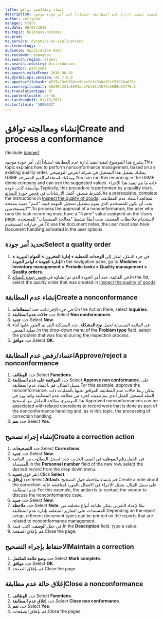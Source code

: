 ```yaml
---
title: إنشاء ومعالجته توافق
description: يشرح هذا الموضوع كيفية تنفيذ إدارة عدم المطابقة استناداً إلى أمر جودة موجود.
author: perlynne
manager: tfehr
ms.date: 08/07/2019
ms.topic: business-process
ms.prod: ''
ms.service: dynamics-ax-applications
ms.technology: ''
audience: Application User
ms.reviewer: kamaybac
ms.search.region: Global
ms.search.industry: Distribution
ms.author: perlynne
ms.search.validFrom: 2016-06-30
ms.dyn365.ops.version: AX 7.0.0
ms.openlocfilehash: 4525e79cb388cc9bbcfe1d038a53cf53916a678c
ms.sourcegitcommit: 38d40c331c8894acb7b119c5073e3088b54776c1
ms.translationtype: HT
ms.contentlocale: ar-SA
ms.lasthandoff: 01/15/2021
ms.locfileid: "5008033"
---
```

# <a name="create-and-process-a-conformance"></a><span data-ttu-id="f74b4-103">إنشاء ومعالجته توافق</span><span class="sxs-lookup"><span data-stu-id="f74b4-103">Create and process a conformance</span></span>

[!include [banner](../../includes/banner.md)]

<span data-ttu-id="f74b4-104">يشرح هذا الموضوع كيفية تنفيذ إدارة عدم المطابقة استناداً إلى أمر جودة موجود.</span><span class="sxs-lookup"><span data-stu-id="f74b4-104">This topic explains how to perform nonconformance management, based on an existing quality order.</span></span> <span data-ttu-id="f74b4-105">يمكنك تشغيل هذا التسجيل في شركة العرض التوضيحي USMF ويمكنك استخدام القيم المقترحة.</span><span class="sxs-lookup"><span data-stu-id="f74b4-105">You can run this recording in the USMF demo company and can use the suggested values.</span></span> <span data-ttu-id="f74b4-106">عادة ما يتم تنفيذ هذا الإجراء بواسطة كاتب جودة.</span><span class="sxs-lookup"><span data-stu-id="f74b4-106">Typically, this procedure is performed by a quality clerk.</span></span>  <span data-ttu-id="f74b4-107">كشرط مسبق، أكمل الإرشادات في [فحص جودة البضائع‬](https://github.com/MicrosoftDocs/Dynamics-365-Operations/blob/master/articles/supply-chain/inventory/tasks/inspect-quality-goods.md).</span><span class="sxs-lookup"><span data-stu-id="f74b4-107">As a prerequisite, complete the instructions in [Inspect the quality of goods](https://github.com/MicrosoftDocs/Dynamics-365-Operations/blob/master/articles/supply-chain/inventory/tasks/inspect-quality-goods.md).</span></span> <span data-ttu-id="f74b4-108">لمعالجة اعتماد عدم المطابقة، يجب أن تكون للمستخدم الذي يقوم بتشغيل تسجيل المهمة قيمة "اسم" معينة بصفحة "المستخدمين".</span><span class="sxs-lookup"><span data-stu-id="f74b4-108">To process the approval of a nonconformance, the user who runs the task recording must have a "Name" value assigned on the Users page.</span></span> <span data-ttu-id="f74b4-109">لاستخدام ملاحظات المستند، يجب أيضًا تنشيط "معالجة المستندات" للمستخدم في خيارات المستخدم.</span><span class="sxs-lookup"><span data-stu-id="f74b4-109">To use the document notes, the user must also have Document handling activated in the user options.</span></span>


## <a name="select-a-quality-order"></a><span data-ttu-id="f74b4-110">تحديد أمر جودة</span><span class="sxs-lookup"><span data-stu-id="f74b4-110">Select a quality order</span></span>
1. <span data-ttu-id="f74b4-111">في جزء التنقل، انتقل إلى **الوحدات النمطية >‬ ‏‫إدارة المخزون > المهام الدورية‬ > إدارة الجودة > أوامر الجودة**.</span><span class="sxs-lookup"><span data-stu-id="f74b4-111">In the navigation pane, go to **Modules > Inventory management > Periodic tasks > Quality management > Quality orders**.</span></span>
2. <span data-ttu-id="f74b4-112">في القائمة، حدد أمر الجودة الذي تم إنشاؤه في [فحص جودة البضائع](https://github.com/MicrosoftDocs/Dynamics-365-Operations/blob/master/articles/supply-chain/inventory/tasks/inspect-quality-goods.md).</span><span class="sxs-lookup"><span data-stu-id="f74b4-112">In the list, select the quality order that was created in [Inspect the quality of goods](https://github.com/MicrosoftDocs/Dynamics-365-Operations/blob/master/articles/supply-chain/inventory/tasks/inspect-quality-goods.md).</span></span>  

## <a name="create-a-nonconformance"></a><span data-ttu-id="f74b4-113">إنشاء عدم المطابقة</span><span class="sxs-lookup"><span data-stu-id="f74b4-113">Create a nonconformance</span></span>
1. <span data-ttu-id="f74b4-114">في جزء الإجراءات، حدد **استعلامات**.</span><span class="sxs-lookup"><span data-stu-id="f74b4-114">On the Action Pane, select **Inquiries**.</span></span>
2. <span data-ttu-id="f74b4-115">حدد **حالات عدم المطابقة**.</span><span class="sxs-lookup"><span data-stu-id="f74b4-115">Select **Non conformances**.</span></span>
3. <span data-ttu-id="f74b4-116">حدد **جديد**.</span><span class="sxs-lookup"><span data-stu-id="f74b4-116">Select **New**.</span></span>
4. <span data-ttu-id="f74b4-117">في القائمة المنسدلة لحقل **نوع المشكلة**، حدد المشكلة التي تم العثور عليها أثناء عملية الفحص.</span><span class="sxs-lookup"><span data-stu-id="f74b4-117">In the drop-down menu of the **Problem type** field, select the problem that was found during the inspection process.</span></span>  
5. <span data-ttu-id="f74b4-118">حدد **موافق**.</span><span class="sxs-lookup"><span data-stu-id="f74b4-118">Select **OK**.</span></span>

## <a name="approvereject-a-nonconformance"></a><span data-ttu-id="f74b4-119">اعتماد/رفض عدم المطابقة</span><span class="sxs-lookup"><span data-stu-id="f74b4-119">Approve/reject a nonconformance</span></span>
1. <span data-ttu-id="f74b4-120">حدد **الوظائف**.</span><span class="sxs-lookup"><span data-stu-id="f74b4-120">Select **Functions**.</span></span>
2. <span data-ttu-id="f74b4-121">حدد **الموافقة على عدم المطابقة**.</span><span class="sxs-lookup"><span data-stu-id="f74b4-121">Select **Approve non conformance**.</span></span> <span data-ttu-id="f74b4-122">على سبيل المثال، قم باعتماد عدم المطابقة.</span><span class="sxs-lookup"><span data-stu-id="f74b4-122">For this example, approve the nonconformance.</span></span> <span data-ttu-id="f74b4-123">يمكن ربط حالات عدم المطابقة الموافق عليها بالعمليات ذات الصلة لتسجيل العمل الذي يتم تنفيذه كجزء من معالجة عدم المطابقة وكما ورد في هذا الموضوع، معالجة التعامل مع التصحيح.</span><span class="sxs-lookup"><span data-stu-id="f74b4-123">Approved nonconformances can be associated with related operations to record work that is done as part of the nonconformance handling and, as in this topic, the processing of correction handling.</span></span>  
3. <span data-ttu-id="f74b4-124">حدد **نعم**.</span><span class="sxs-lookup"><span data-stu-id="f74b4-124">Select **Yes**.</span></span>

## <a name="create-a-correction-action"></a><span data-ttu-id="f74b4-125">إنشاء إجراء تصحيح</span><span class="sxs-lookup"><span data-stu-id="f74b4-125">Create a correction action</span></span>
1. <span data-ttu-id="f74b4-126">حدد **التصحيحات**.</span><span class="sxs-lookup"><span data-stu-id="f74b4-126">Select **Corrections**.</span></span>
2. <span data-ttu-id="f74b4-127">حدد **جديد**.</span><span class="sxs-lookup"><span data-stu-id="f74b4-127">Select **New**.</span></span>
3. <span data-ttu-id="f74b4-128">في الحقل **رقم الموظف‬** في الصف الجديد، حدد السجل المطلوب من القائمة المنسدلة.</span><span class="sxs-lookup"><span data-stu-id="f74b4-128">In the **Personnel number** field of the new row, select the desired record from the drop down menu.</span></span>
4. <span data-ttu-id="f74b4-129">انقر فوق **تحديد**.</span><span class="sxs-lookup"><span data-stu-id="f74b4-129">Click **Select**.</span></span>
5. <span data-ttu-id="f74b4-130">حدد **إرفاق**.</span><span class="sxs-lookup"><span data-stu-id="f74b4-130">Select **Attach**.</span></span> <span data-ttu-id="f74b4-131">قم بإنشاء ملاحظة حول التصحيح.</span><span class="sxs-lookup"><span data-stu-id="f74b4-131">Create a note about the correction.</span></span> <span data-ttu-id="f74b4-132">على سبيل المثال، يتمثل الإجراء في الاتصال بالمورد لمناقشة حالة عدم المطابقة.</span><span class="sxs-lookup"><span data-stu-id="f74b4-132">For this example, the action is to contact the vendor to discuss the nonconformance case.</span></span>  
6. <span data-ttu-id="f74b4-133">حدد **جديد**.</span><span class="sxs-lookup"><span data-stu-id="f74b4-133">Select **New**.</span></span>
7. <span data-ttu-id="f74b4-134">حدد **ملاحظة**.</span><span class="sxs-lookup"><span data-stu-id="f74b4-134">Select **Note**.</span></span> <span data-ttu-id="f74b4-135">تبعًا لإعداد التقرير، يمكن طباعة أنواع مختلفة من المستندات على التقارير المتعلقة بإدارة عدم المطابقة.</span><span class="sxs-lookup"><span data-stu-id="f74b4-135">Depending on the report setup, different document types can be printed on the reports that are related to nonconformance management.</span></span>  
8. <span data-ttu-id="f74b4-136">في حقل **الوصف**، اكتب قيمة.</span><span class="sxs-lookup"><span data-stu-id="f74b4-136">In the **Description** field, type a value.</span></span>
9. <span data-ttu-id="f74b4-137">قم بإغلاق الصفحة.</span><span class="sxs-lookup"><span data-stu-id="f74b4-137">Close the page.</span></span>

## <a name="maintain-a-correction"></a><span data-ttu-id="f74b4-138">الاحتفاظ بإجراء التصحيح</span><span class="sxs-lookup"><span data-stu-id="f74b4-138">Maintain a correction</span></span>
1. <span data-ttu-id="f74b4-139">حدد **وضع علامة كمكتمل**.</span><span class="sxs-lookup"><span data-stu-id="f74b4-139">Select **Mark complete**.</span></span>
2. <span data-ttu-id="f74b4-140">حدد **موافق**.</span><span class="sxs-lookup"><span data-stu-id="f74b4-140">Select **OK**.</span></span>
3. <span data-ttu-id="f74b4-141">قم بإغلاق الصفحة.</span><span class="sxs-lookup"><span data-stu-id="f74b4-141">Close the page.</span></span>

## <a name="close-a-nonconformance"></a><span data-ttu-id="f74b4-142">إغلاق حالة عدم مطابقة</span><span class="sxs-lookup"><span data-stu-id="f74b4-142">Close a nonconformance</span></span>
1. <span data-ttu-id="f74b4-143">حدد **الوظائف**.</span><span class="sxs-lookup"><span data-stu-id="f74b4-143">Select **Functions**.</span></span>
2. <span data-ttu-id="f74b4-144">حدد **إغلاق عدم المطابقة**.</span><span class="sxs-lookup"><span data-stu-id="f74b4-144">Select **Close non conformance**.</span></span>
3. <span data-ttu-id="f74b4-145">حدد **نعم**.</span><span class="sxs-lookup"><span data-stu-id="f74b4-145">Select **Yes**.</span></span>
4. <span data-ttu-id="f74b4-146">قم بإغلاق الصفحات.</span><span class="sxs-lookup"><span data-stu-id="f74b4-146">Close the pages.</span></span>
